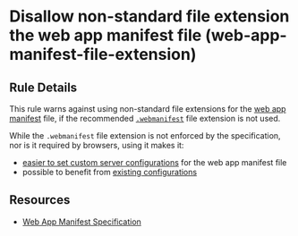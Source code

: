 # Disallow non-standard file extension the web app manifest file (web-app-manifest-file-extension)   

##  Rule Details

This rule warns against using non-standard file extensions for the 
[web app manifest](https://www.w3.org/TR/appmanifest) file, if the 
recommended [`.webmanifest`](https://w3c.github.io/manifest/#media-type-registration)
file extension is not used.

While the `.webmanifest` file extension is not enforced by the 
specification, nor is it required by browsers, using it makes it:

  * [easier to set custom server configurations](https://github.com/w3c/manifest/issues/346) 
    for the web app manifest file
  * possible to benefit from [existing configurations](https://github.com/jshttp/mime-db/blob/67a4d013c31e73c47b5d975062f0088aea6cd5cd/src/custom-types.json#L85-L92)

## Resources

* [Web App Manifest Specification](https://www.w3.org/TR/appmanifest)
